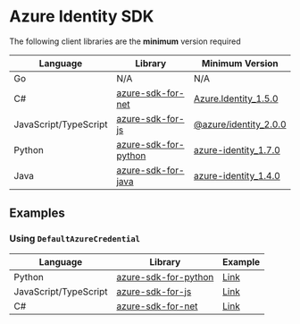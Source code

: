 # Azure Identity SDK

The following client libraries are the **minimum** version required

| Language              | Library                                                               | Minimum Version                                                                                         |
| --------------------- | --------------------------------------------------------------------- | ------------------------------------------------------------------------------------------------------- |
| Go                    | N/A                                                                   | N/A                                                                                                     |
| C#                    | [azure-sdk-for-net](https://github.com/Azure/azure-sdk-for-net)       | [Azure.Identity_1.5.0](https://github.com/Azure/azure-sdk-for-net/releases/tag/Azure.Identity_1.5.0)    |
| JavaScript/TypeScript | [azure-sdk-for-js](https://github.com/Azure/azure-sdk-for-js)         | [@azure/identity_2.0.0](https://github.com/Azure/azure-sdk-for-js/releases/tag/@azure/identity_2.0.0)   |
| Python                | [azure-sdk-for-python](https://github.com/Azure/azure-sdk-for-python) | [azure-identity_1.7.0](https://github.com/Azure/azure-sdk-for-python/releases/tag/azure-identity_1.7.0) |
| Java                  | [azure-sdk-for-java](https://github.com/Azure/azure-sdk-for-java)     | [azure-identity_1.4.0](https://github.com/Azure/azure-sdk-for-java/releases/tag/azure-identity_1.4.0)   |

## Examples

### Using `DefaultAzureCredential`

| Language              | Library                                                               | Example                                                                                           |
| --------------------- | --------------------------------------------------------------------- | ------------------------------------------------------------------------------------------------- |
| Python                | [azure-sdk-for-python](https://github.com/Azure/azure-sdk-for-python) | [Link](https://github.com/Azure/azure-workload-identity/tree/main/examples/azure-identity/python) |
| JavaScript/TypeScript | [azure-sdk-for-js](https://github.com/Azure/azure-sdk-for-js)         | [Link](https://github.com/Azure/azure-workload-identity/tree/main/examples/azure-identity/node)   |
| C#                    | [azure-sdk-for-net](https://github.com/Azure/azure-sdk-for-net)       | [Link](https://github.com/Azure/azure-workload-identity/tree/main/examples/azure-identity/dotnet) |
